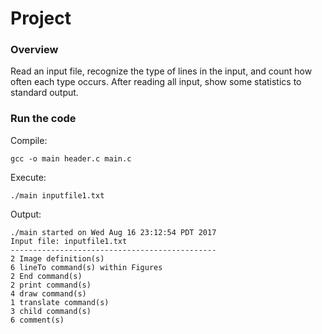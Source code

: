 # Project

### Overview
Read an input file, recognize the type of lines in the input, and count how often each type occurs. After reading all input, show some statistics to standard output.



### Run the code
Compile: 
```
gcc -o main header.c main.c
```

Execute: 
```
./main inputfile1.txt
```

Output: 

```
./main started on Wed Aug 16 23:12:54 PDT 2017
Input file: inputfile1.txt
----------------------------------------------
2 Image definition(s)
6 lineTo command(s) within Figures
2 End command(s)
2 print command(s)
4 draw command(s)
1 translate command(s)
3 child command(s)
6 comment(s)
```

